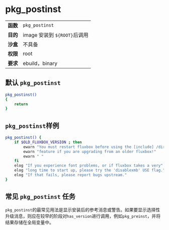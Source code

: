 # pkg_postinst

|          |                              |
| :------- | :--------------------------- |
| **函数** | `pkg_postinst`               |
| **目的** | image 安装到 `${ROOT}`后调用 |
| **沙盒** | 不具备                       |
| **权限** | root                         |
| **要求** | ebuild，binary               |

## 默认 `pkg_postinst`

```bash
pkg_postinst()
{
	return
}
```

## `pkg_postinst`样例

```bash
pkg_postinst() {
	if $OLD_FLUXBOX_VERSION ; then
		ewarn "You must restart fluxbox before using the [include] /directory/"
		ewarn "feature if you are upgrading from an older fluxbox!"
		ewarn " "
	fi
	elog "If you experience font problems, or if fluxbox takes a very"
	elog "long time to start up, please try the 'disablexmb' USE flag."
	elog "If that fails, please report bugs upstream."
}
```

## 常见 `pkg_postinst` 任务

`pkg_postinst`的最常见用法是显示安装后的参考消息或警告。如果要显示选择性升级消息，则应在较早的阶段对`has_version`进行调用，例如`pkg_preinst`，并将结果存储在全局变量中。
